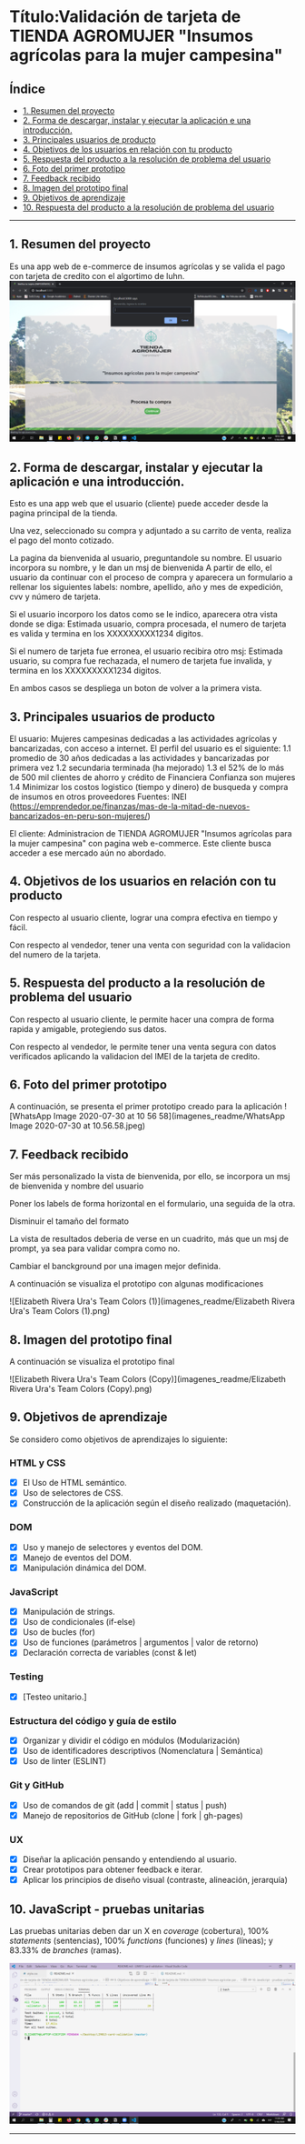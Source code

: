 # Título:Validación de tarjeta de TIENDA AGROMUJER "Insumos agrícolas para la mujer campesina" 

## Índice

* [1. Resumen del proyecto](#1-resumen-del-proyecto)
* [2. Forma de descargar, instalar y ejecutar la aplicación e una introducción.](#2-Forma-de-descargar-instalar-y-ejecutar-la-aplicación-e-una-introducción)
* [3. Principales usuarios de producto](#3-principales-usuarios-de-producto)
* [4. Objetivos de los usuarios en relación con tu producto](#4-objetivos-de-los-usuarios-en-relación-con-tu-producto)
* [5. Respuesta del producto a la resolución de problema del usuario](#5-Respuesta-del-producto-a-la-resolución-de-problema-del-usuario)
* [6. Foto del primer prototipo](#6-Foto-del-primer-prototipo)
* [7. Feedback recibido](#7-Feedback-recibido)
* [8. Imagen del prototipo final](#8-Imagen-del-prototipo-final)
* [9. Objetivos de aprendizaje](#9-Objetivos-de-aprendizaje)
* [10. Respuesta del producto a la resolución de problema del usuario](#10-JavaScript-pruebas-unitarias)

***

## 1. Resumen del proyecto
Es una app web de e-commerce de insumos agrícolas y se valida el pago con tarjeta de credito con el algortimo de luhn.
![2020-07-30T10_53_40](imagenes_readme/2020-07-30T10_53_40.png)

## 2. Forma de descargar, instalar y ejecutar la aplicación e una introducción.
Esto es una app web que el usuario (cliente) puede acceder desde la pagina principal de la tienda. 

Una vez, seleccionado su compra y adjuntado a su carrito de venta, realiza el pago del monto cotizado. 

La pagina da bienvenida al usuario, preguntandole su nombre.
El usuario incorpora su nombre, y le dan un msj de bienvenida
A partir de ello, el usuario da continuar con el proceso de compra y aparecera un formulario a rellenar los siguientes labels: nombre, apellido, año y mes de expedición, cvv y número de tarjeta.

Si el usuario incorporo los datos como se le indico, aparecera otra vista donde se diga: Estimada usuario, compra procesada, el numero de tarjeta es valida y termina en los XXXXXXXXX1234 digitos. 

Si el numero de tarjeta fue erronea, el usuario recibira otro msj: Estimada usuario, su compra fue rechazada, el numero de tarjeta fue invalida, y termina en los XXXXXXXXX1234 digitos. 

En ambos casos se despliega un boton de volver a la primera vista. 

## 3. Principales usuarios de producto

El usuario: Mujeres campesinas dedicadas a las actividades agrícolas y bancarizadas, con acceso a internet. 
El perfil del usuario es el siguiente:
1.1 promedio de 30 años dedicadas a las actividades y bancarizadas por primera vez
1.2 secundaria terminada (ha mejorado)
1.3 el 52% de lo más de 500 mil clientes de ahorro y crédito de Financiera Confianza son mujeres
1.4 Minimizar los costos logistico (tiempo y dinero) de busqueda y compra de insumos en otros proveedores
Fuentes: INEI (https://emprendedor.pe/finanzas/mas-de-la-mitad-de-nuevos-bancarizados-en-peru-son-mujeres/)

El cliente: Administracion de TIENDA AGROMUJER "Insumos agrícolas para la mujer campesina" con pagina web e-commerce. 
Este cliente busca acceder a ese mercado aún no abordado. 

## 4. Objetivos de los usuarios en relación con tu producto

Con respecto al usuario cliente, lograr una compra efectiva en tiempo y fácil. 

Con respecto al vendedor, tener una venta con seguridad con la validacion del numero de la tarjeta.

## 5. Respuesta del producto a la resolución de problema del usuario

Con respecto al usuario cliente, le permite hacer una compra de forma rapida y amigable, protegiendo sus datos.

Con respecto al vendedor, le permite tener una venta segura con datos verificados aplicando la validacion del IMEI de la tarjeta de credito.

## 6. Foto del primer prototipo

A continuación, se presenta el primer prototipo creado para la aplicación
![WhatsApp Image 2020-07-30 at 10 56 58](imagenes_readme/WhatsApp Image 2020-07-30 at 10.56.58.jpeg)


## 7. Feedback recibido 

Ser más personalizado la vista de bienvenida, por ello, se incorpora un msj de bienvenida y nombre del usuario

Poner los labels de forma horizontal en el formulario, una seguida de la otra. 

Disminuir el tamaño del formato

La vista de resultados deberia de verse en un cuadrito, más que un msj de prompt, ya sea para validar compra como no. 

Cambiar el banckground por una imagen mejor definida.

A continuación se visualiza el prototipo con algunas modificaciones

![Elizabeth Rivera Ura's Team Colors (1)](imagenes_readme/Elizabeth Rivera Ura's Team Colors (1).png)



## 8. Imagen del prototipo final

A continuación se visualiza el prototipo final

![Elizabeth Rivera Ura's Team Colors (Copy)](imagenes_readme/Elizabeth Rivera Ura's Team Colors (Copy).png)

## 9. Objetivos de aprendizaje

Se considero como objetivos de aprendizajes lo siguiente:

### HTML y CSS

* [X] El Uso de HTML semántico.
* [X] Uso de selectores de CSS.
* [X] Construcción de la aplicación según el diseño realizado (maquetación).

### DOM

* [X] Uso y manejo de selectores y eventos del DOM.
* [X] Manejo de eventos del DOM.
* [X] Manipulación dinámica del DOM.

### JavaScript

* [X] Manipulación de strings.
* [X] Uso de condicionales (if-else)
* [X] Uso de bucles (for)
* [X] Uso de funciones (parámetros | argumentos | valor de retorno)
* [X] Declaración correcta de variables (const & let)

### Testing

* [X] [Testeo unitario.]

### Estructura del código y guía de estilo

* [X] Organizar y dividir el código en módulos (Modularización)
* [X] Uso de identificadores descriptivos (Nomenclatura | Semántica)
* [X] Uso de linter (ESLINT)

### Git y GitHub

* [X] Uso de comandos de git (add | commit | status | push)
* [X] Manejo de repositorios de GitHub (clone | fork | gh-pages)

### UX

* [X] Diseñar la aplicación pensando y entendiendo al usuario.
* [X] Crear prototipos para obtener feedback e iterar.
* [X] Aplicar los principios de diseño visual (contraste, alineación, jerarquía)

## 10. JavaScript - pruebas unitarias

Las pruebas unitarias deben dar un X en _coverage_ (cobertura), 100%
_statements_ (sentencias), 100%  _functions_ (funciones) y _lines_ (líneas); y 83.33% de _branches_ (ramas).

![test](imagenes_readme/test.png)


***

